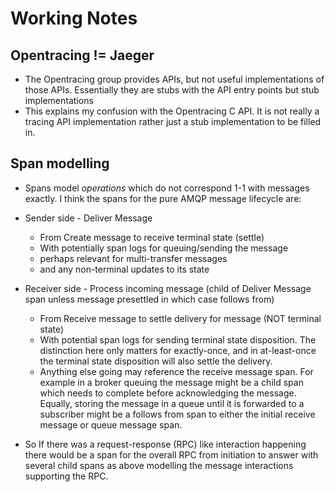 # Working Notes

## Opentracing != Jaeger

- The Opentracing group provides APIs, but not useful implementations of those APIs. Essentially they are stubs with the API entry points but stub implementations
- This explains my confusion with the Opentracing C API. It is not really a tracing API implementation rather just a stub implementation to be filled in.

## Span modelling
- Spans model *operations* which do not correspond 1-1 with messages exactly. I think the spans for the pure AMQP message lifecycle are:
- Sender side - Deliver Message
    - From Create message to receive terminal state (settle)
    - With potentially span logs for queuing/sending the message
    - perhaps relevant for multi-transfer messages
    - and any non-terminal updates to its state
- Receiver side - Process incoming message (child of Deliver Message span unless message presettled in which case follows from)
    - From Receive message to settle delivery for message (NOT terminal state)
    - With potential span logs for sending terminal state disposition. The distinction here only matters for exactly-once, and in at-least-once the terminal state disposition will also settle the delivery.
    - Anything else going may reference the receive message span. For example in a broker queuing the message might be a child span which needs to complete before acknowledging the message. Equally, storing the message in a queue until it is forwarded to a subscriber might be a follows from span to either the initial receive message or queue message span.

- So If there was a request-response (RPC) like interaction happening there would be a span for the overall RPC from initiation to answer with several child spans as above modelling the message interactions supporting the RPC.

